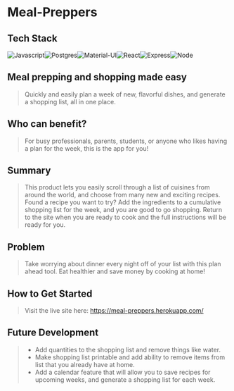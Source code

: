 # Meal-Preppers

## Tech Stack ##

![Javascript](https://img.shields.io/badge/JavaScript-F7DF1E?style=for-the-badge&logo=javascript&logoColor=black)![Postgres](https://img.shields.io/badge/PostgreSQL-316192?style=for-the-badge&logo=postgresql&logoColor=white)![Material-UI](https://img.shields.io/badge/Material--UI-0081CB?style=for-the-badge&logo=material-ui&logoColor=white)![React](https://img.shields.io/badge/React-20232A?style=for-the-badge&logo=react&logoColor=61DAFB)![Express](https://img.shields.io/badge/Express.js-404D59?style=for-the-badge)![Node](https://img.shields.io/badge/Node.js-43853D?style=for-the-badge&logo=node.js&logoColor=white)

## Meal prepping and shopping made easy ##
  > Quickly and easily plan a week of new, flavorful dishes, and generate a shopping list, all in one place.

## Who can benefit? ##
  > For busy professionals, parents, students, or anyone who likes having a plan for the week, this is the app for you!

## Summary ##
  > This product lets you easily scroll through a list of cuisines from around the world, and choose from many new and exciting recipes. Found a recipe you want to try? Add the ingredients to a cumulative shopping list for the week, and you are good to go shopping. Return to the site when you are ready to cook and the full instructions will be ready for you.

## Problem ##
  > Take worrying about dinner every night off of your list with this plan ahead tool. Eat healthier and save money by cooking at home!

## How to Get Started ##
  > Visit the live site here:
  > https://meal-preppers.herokuapp.com/

## Future Development ##
  > * Add quantities to the shopping list and remove things like water. 
  > * Make shopping list printable and add ability to remove items from list that you already have at home.
  > * Add a calendar feature that will allow you to save recipes for upcoming weeks, and generate a shopping list for each week.
